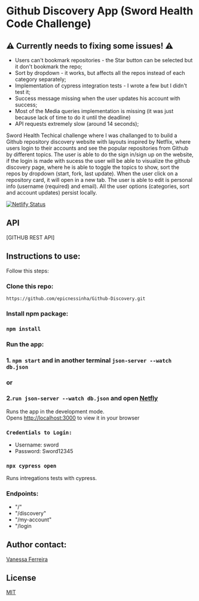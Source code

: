 # Github Discovery App (Sword Health Code Challenge)


##  ⚠️ Currently needs to fixing some issues! ⚠️

- Users can't bookmark repositories - the Star button can be selected but it don't bookmark the repo;
- Sort by dropdown - it works, but affects all the repos instead of each category separately;
- Implementation of cypress integration tests - I wrote a few but I didn't test it;
- Success message missing when the user updates his account with success;
- Most of the Media queries implementation is missing (it was just because lack of time to do it until the deadline)
- API requests extremely slow (around 14 seconds);



Sword Health Techical challenge where I was challanged to to build a Github repository discovery website with layouts inspired by Netflix, where users login to their accounts and see the popular repositories from Github by different topics.
The user is able to do the sign in/sign up on the website, if the login is made with sucess the user will be able to visualize the github discovery page, where he is able to toggle the topics to show, sort the repos by dropdown (start, fork, last update). When the user click on a repository card, it will open in a new tab. The user is able to edit is personal info (username (required) and email). All the user options (categories, sort and account updates) persist locally.


[![Netlify Status](https://api.netlify.com/api/v1/badges/8cf5e631-0a68-4286-b4d5-c3e021ab4cff/deploy-status)](https://githubdiscovery-vanessa.netlify.app/) 
 
## API

[GITHUB REST API]

## Instructions to use:

Follow this steps:

### Clone this repo:

`https://github.com/epicnessinha/Github-Discovery.git`

### Install npm package:

### `npm install`

### Run the app:

### 1. `npm start` and in another terminal `json-server --watch db.json` 
### or
### 2.`run json-server --watch db.json` and open [Netfly](https://githubdiscovery-vanessa.netlify.app/) 

Runs the app in the development mode.\
Opens [http://localhost:3000](http://localhost:3000) to view it in your browser 

### `Credentials to Login:`
- Username: sword
- Password: Sword12345

### `npx cypress open`

Runs intregations tests with cypress.

### Endpoints:

- "/"
- "/discovery"
- "/my-account"
- "/login

## Author contact: 

[Vanessa Ferreira](https://www.linkedin.com/in/vanessabio/)


## License
[MIT](https://choosealicense.com/licenses/mit/)


